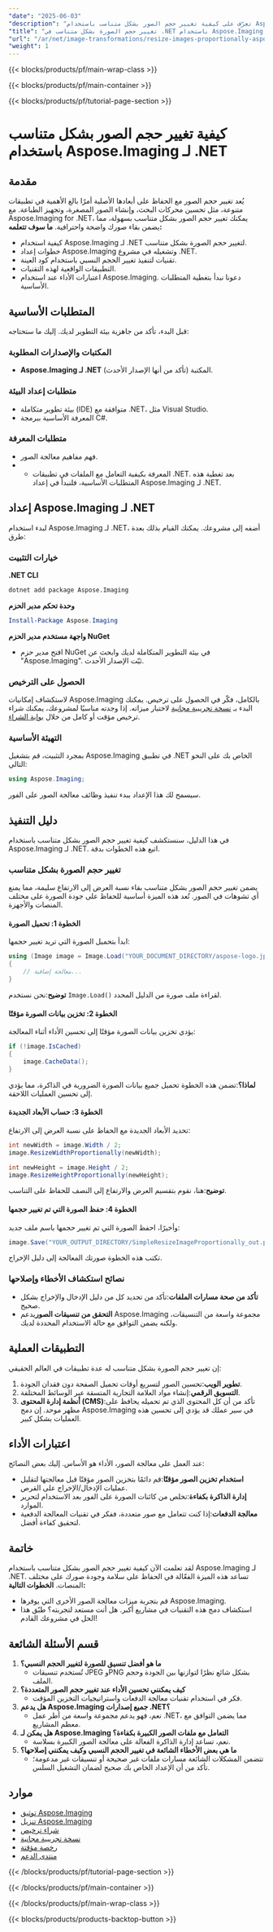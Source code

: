 ```yaml
---
"date": "2025-06-03"
"description": "تعرّف على كيفية تغيير حجم الصور بشكل متناسب باستخدام Aspose.Imaging لـ .NET، مع ضمان جودة الصورة ونسبة العرض إلى الارتفاع. اتبع هذا الدليل خطوة بخطوة لتطبيق سلس."
"title": "تغيير حجم الصورة بشكل متناسب في .NET باستخدام Aspose.Imaging - دليل شامل"
"url": "/ar/net/image-transformations/resize-images-proportionally-aspose-imaging-dotnet/"
"weight": 1
---
```


{{< blocks/products/pf/main-wrap-class >}}

{{< blocks/products/pf/main-container >}}

{{< blocks/products/pf/tutorial-page-section >}}
# كيفية تغيير حجم الصور بشكل متناسب باستخدام Aspose.Imaging لـ .NET
## مقدمة
يُعد تغيير حجم الصور مع الحفاظ على أبعادها الأصلية أمرًا بالغ الأهمية في تطبيقات متنوعة، مثل تحسين محركات البحث، وإنشاء الصور المصغرة، وتجهيز الطباعة. مع Aspose.Imaging for .NET، يمكنك تغيير حجم الصور بشكل متناسب بسهولة، مما يضمن بقاء صورك واضحة واحترافية.
**ما سوف تتعلمه:**
- كيفية استخدام Aspose.Imaging لـ .NET لتغيير حجم الصورة بشكل متناسب.
- خطوات إعداد Aspose.Imaging وتشغيله في مشروع .NET.
- تقنيات لتنفيذ تغيير الحجم النسبي باستخدام كود العينة.
- التطبيقات الواقعية لهذه التقنيات.
- اعتبارات الأداء عند استخدام Aspose.Imaging.
دعونا نبدأ بتغطية المتطلبات الأساسية.
## المتطلبات الأساسية
قبل البدء، تأكد من جاهزية بيئة التطوير لديك. إليك ما ستحتاجه:
### المكتبات والإصدارات المطلوبة
- **Aspose.Imaging لـ .NET** المكتبة (تأكد من أنها الإصدار الأحدث).
### متطلبات إعداد البيئة
- بيئة تطوير متكاملة (IDE) متوافقة مع .NET، مثل Visual Studio.
- المعرفة الأساسية ببرمجة C#.
### متطلبات المعرفة
- فهم مفاهيم معالجة الصور.
- - المعرفة بكيفية التعامل مع الملفات في تطبيقات .NET.
بعد تغطية هذه المتطلبات الأساسية، فلنبدأ في إعداد Aspose.Imaging لـ .NET.
## إعداد Aspose.Imaging لـ .NET
لبدء استخدام Aspose.Imaging لـ .NET، أضفه إلى مشروعك. يمكنك القيام بذلك بعدة طرق:
### خيارات التثبيت
**.NET CLI**
```bash
dotnet add package Aspose.Imaging
```
**وحدة تحكم مدير الحزم**
```powershell
Install-Package Aspose.Imaging
```
**واجهة مستخدم مدير الحزم NuGet**
- افتح مدير حزم NuGet في بيئة التطوير المتكاملة لديك وابحث عن "Aspose.Imaging". ثبّت الإصدار الأحدث.
### الحصول على الترخيص
لاستكشاف إمكانيات Aspose.Imaging بالكامل، فكّر في الحصول على ترخيص. يمكنك البدء بـ [نسخة تجريبية مجانية](https://releases.aspose.com/imaging/net/) لاختبار ميزاته. إذا وجدته مناسبًا لمشروعك، يمكنك شراء ترخيص مؤقت أو كامل من خلال [بوابة الشراء](https://purchase.aspose.com/buy).
### التهيئة الأساسية
بمجرد التثبيت، قم بتشغيل Aspose.Imaging في تطبيق .NET الخاص بك على النحو التالي:
```csharp
using Aspose.Imaging;
```
سيسمح لك هذا الإعداد ببدء تنفيذ وظائف معالجة الصور على الفور.
## دليل التنفيذ
في هذا الدليل، سنستكشف كيفية تغيير حجم الصور بشكل متناسب باستخدام Aspose.Imaging لـ .NET. اتبع هذه الخطوات بدقة.
### تغيير حجم الصورة بشكل متناسب
يضمن تغيير حجم الصور بشكل متناسب بقاء نسبة العرض إلى الارتفاع سليمة، مما يمنع أي تشوهات في الصور. تُعد هذه الميزة أساسية للحفاظ على جودة الصورة على مختلف المنصات والأجهزة.
#### الخطوة 1: تحميل الصورة
ابدأ بتحميل الصورة التي تريد تغيير حجمها:
```csharp
using (Image image = Image.Load("YOUR_DOCUMENT_DIRECTORY/aspose-logo.jpg"))
{
    // معالجة إضافية...
}
```
**توضيح**:نحن نستخدم `Image.Load()` لقراءة ملف صورة من الدليل المحدد.
#### الخطوة 2: تخزين بيانات الصورة مؤقتًا
يؤدي تخزين بيانات الصورة مؤقتًا إلى تحسين الأداء أثناء المعالجة:
```csharp
if (!image.IsCached)
{
    image.CacheData();
}
```
**لماذا؟**:تضمن هذه الخطوة تحميل جميع بيانات الصورة الضرورية في الذاكرة، مما يؤدي إلى تحسين العمليات اللاحقة.
#### الخطوة 3: حساب الأبعاد الجديدة
تحديد الأبعاد الجديدة مع الحفاظ على نسبة العرض إلى الارتفاع:
```csharp
int newWidth = image.Width / 2;
image.ResizeWidthProportionally(newWidth);

int newHeight = image.Height / 2;
image.ResizeHeightProportionally(newHeight);
```
**توضيح**:هنا، نقوم بتقسيم العرض والارتفاع إلى النصف للحفاظ على التناسب.
#### الخطوة 4: حفظ الصورة التي تم تغيير حجمها
وأخيرًا، احفظ الصورة التي تم تغيير حجمها باسم ملف جديد:
```csharp
image.Save("YOUR_OUTPUT_DIRECTORY/SimpleResizeImageProportionally_out.png");
```
تكتب هذه الخطوة صورتك المعالجة إلى دليل الإخراج.
### نصائح استكشاف الأخطاء وإصلاحها
- **تأكد من صحة مسارات الملفات**:تأكد من تحديد كل من دليل الإدخال والإخراج بشكل صحيح.
- **التحقق من تنسيقات الصور**يدعم Aspose.Imaging مجموعة واسعة من التنسيقات، ولكنه يضمن التوافق مع حالة الاستخدام المحددة لديك.
## التطبيقات العملية
إن تغيير حجم الصورة بشكل متناسب له عدة تطبيقات في العالم الحقيقي:
1. **تطوير الويب**:تحسين الصور لتسريع أوقات تحميل الصفحة دون فقدان الجودة.
2. **التسويق الرقمي**:إنشاء مواد العلامة التجارية المتسقة عبر الوسائط المختلفة.
3. **أنظمة إدارة المحتوى (CMS)**:تأكد من أن كل المحتوى الذي تم تحميله يحافظ على مظهر موحد.
إن دمج Aspose.Imaging في سير عملك قد يؤدي إلى تحسين هذه العمليات بشكل كبير.
## اعتبارات الأداء
عند العمل على معالجة الصور، الأداء هو الأساس. إليك بعض النصائح:
- **استخدام تخزين الصور مؤقتًا**:قم دائمًا بتخزين الصور مؤقتًا قبل معالجتها لتقليل عمليات الإدخال/الإخراج على القرص.
- **إدارة الذاكرة بكفاءة**:تخلص من كائنات الصورة على الفور بعد الاستخدام لتحرير الموارد.
- **معالجة الدفعات**:إذا كنت تتعامل مع صور متعددة، ففكر في تقنيات المعالجة الدفعية لتحقيق كفاءة أفضل.
## خاتمة
لقد تعلمت الآن كيفية تغيير حجم الصور بشكل متناسب باستخدام Aspose.Imaging لـ .NET. تساعد هذه الميزة الفعّالة في الحفاظ على سلامة وجودة صورك على مختلف المنصات.
**الخطوات التالية:**
- قم بتجربة ميزات معالجة الصور الأخرى التي يوفرها Aspose.Imaging.
- استكشاف دمج هذه التقنيات في مشاريع أكبر.
هل أنت مستعد لتجربته؟ طبّق هذا الحل في مشروعك القادم!
## قسم الأسئلة الشائعة
1. **ما هو أفضل تنسيق للصورة لتغيير الحجم النسبي؟**
   - تُستخدم تنسيقات JPEG وPNG بشكل شائع نظرًا لتوازنها بين الجودة وحجم الملف.
2. **كيف يمكنني تحسين الأداء عند تغيير حجم الصور المتعددة؟**
   - فكر في استخدام تقنيات معالجة الدفعات واستراتيجيات التخزين المؤقت.
3. **هل يدعم Aspose.Imaging جميع إصدارات .NET؟**
   - نعم، فهو يدعم مجموعة واسعة من أطر عمل .NET، مما يضمن التوافق مع معظم المشاريع.
4. **هل يمكن لـ Aspose.Imaging التعامل مع ملفات الصور الكبيرة بكفاءة؟**
   - نعم، تساعد إدارة الذاكرة الفعالة على معالجة الصور الكبيرة بسلاسة.
5. **ما هي بعض الأخطاء الشائعة في تغيير الحجم النسبي وكيف يمكنني إصلاحها؟**
   - تتضمن المشكلات الشائعة مسارات ملفات غير صحيحة أو تنسيقات غير مدعومة؛ تأكد من أن الإعداد الخاص بك صحيح لضمان التشغيل السلس.
## موارد
- [توثيق Aspose.Imaging](https://reference.aspose.com/imaging/net/)
- [تنزيل Aspose.Imaging](https://releases.aspose.com/imaging/net/)
- [شراء ترخيص](https://purchase.aspose.com/buy)
- [نسخة تجريبية مجانية](https://releases.aspose.com/imaging/net/)
- [رخصة مؤقتة](https://purchase.aspose.com/temporary-license/)
- [منتدى الدعم](https://forum.aspose.com/c/imaging/10)

{{< /blocks/products/pf/tutorial-page-section >}}

{{< /blocks/products/pf/main-container >}}

{{< /blocks/products/pf/main-wrap-class >}}

{{< blocks/products/products-backtop-button >}}
